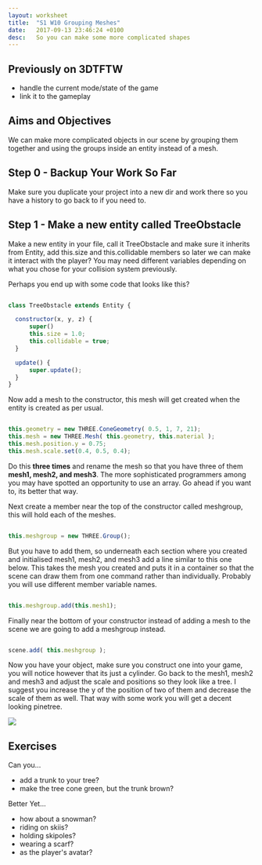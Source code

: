 ```yaml
---
layout: worksheet
title:  "S1 W10 Grouping Meshes"
date:   2017-09-13 23:46:24 +0100
desc:   So you can make some more complicated shapes
---
```


## Previously on 3DTFTW
- handle the current mode/state of the game
- link it to the gameplay

## Aims and Objectives
We can make more complicated objects in our scene by grouping them together and using the groups inside an entity instead of a mesh.

## Step 0 - Backup Your Work So Far
Make sure you duplicate your project into a new dir and work there so you have a history to go back to if you need to.

## Step 1 - Make a new entity called TreeObstacle
Make a new entity in your file, call it TreeObstacle and make sure it inherits from Entity, add this.size and this.collidable members so later we can make it interact with the player? You may need different variables depending on what you chose for your collision system previously.

Perhaps you end up with some code that looks like this?

~~~ javascript

class TreeObstacle extends Entity {

  constructor(x, y, z) {
      super()
      this.size = 1.0;
      this.collidable = true;
  }

  update() {
      super.update();
  }
}

~~~

Now add a mesh to the constructor, this mesh will get created when the entity is created as per usual.

~~~ javascript

this.geometry = new THREE.ConeGeometry( 0.5, 1, 7, 21);
this.mesh = new THREE.Mesh( this.geometry, this.material );
this.mesh.position.y = 0.75;
this.mesh.scale.set(0.4, 0.5, 0.4);

~~~

Do this __three times__ and rename the mesh so that you have three of them __mesh1, mesh2, and mesh3__.
The more sophisticated programmers among you may have spotted an opportunity to use an array. Go ahead if you want to, its better that way.

Next create a member near the top of the constructor called meshgroup, this will hold each of the meshes.

~~~ javascript

this.meshgroup = new THREE.Group();

~~~

But you have to add them, so underneath each section where you created and initialised mesh1, mesh2, and mesh3 add a line similar to this one below. This takes the mesh you created and puts it in a container so that the scene can draw them from one command rather than individually. Probably you will use different member variable names.

~~~ javascript

this.meshgroup.add(this.mesh1);

~~~

Finally near the bottom of your constructor instead of adding a mesh to the scene we are going to add a meshgroup instead.

~~~ javascript

scene.add( this.meshgroup );

~~~

Now you have your object, make sure you construct one into your game, you will notice however that its just a cylinder. Go back to the mesh1, mesh2 and mesh3 and adjust the scale and positions so they look like a tree. I suggest you increase the y of the position of two of them and decrease the scale of them as well. That way with some work you will get a decent looking pinetree.

![](../../assets/trees1.png)

## Exercises

Can you...
- add a trunk to your tree?
- make the tree cone green, but the trunk brown?

Better Yet...
- how about a snowman?
- riding on skiis?
- holding skipoles?
- wearing a scarf?
- as the player's avatar?
